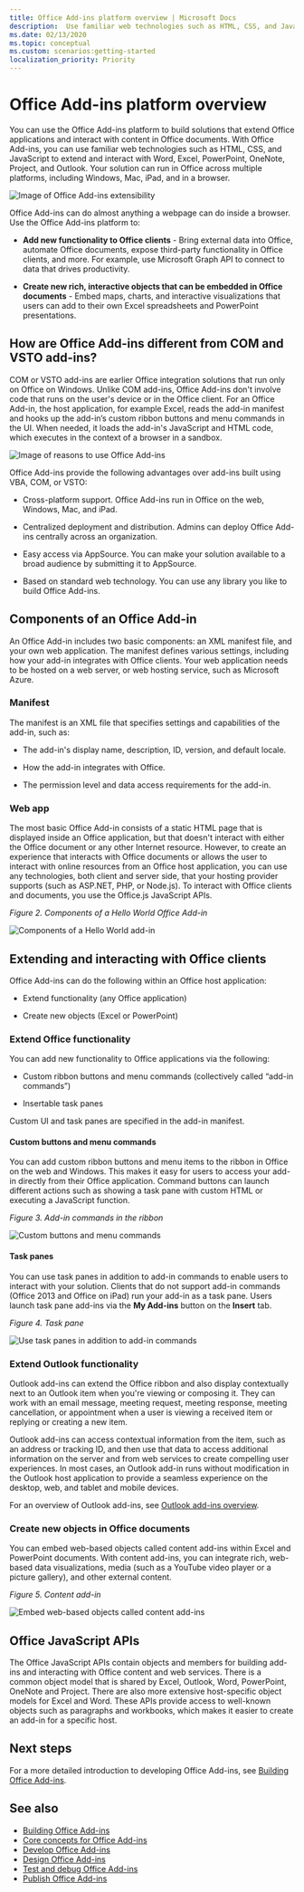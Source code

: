 ```yaml
---
title: Office Add-ins platform overview | Microsoft Docs
description:  Use familiar web technologies such as HTML, CSS, and JavaScript to extend and interact with Word, Excel, PowerPoint, OneNote, Project, and Outlook.
ms.date: 02/13/2020
ms.topic: conceptual
ms.custom: scenarios:getting-started
localization_priority: Priority
---
```


# Office Add-ins platform overview

You can use the Office Add-ins platform to build solutions that extend Office applications and interact with content in Office documents. With Office Add-ins, you can use familiar web technologies such as HTML, CSS, and JavaScript to extend and interact with Word, Excel, PowerPoint, OneNote, Project, and Outlook. Your solution can run in Office across multiple platforms, including Windows, Mac, iPad, and in a browser.

![Image of Office Add-ins extensibility](../images/addins-overview.png)

Office Add-ins can do almost anything a webpage can do inside a browser. Use the Office Add-ins platform to:

-  **Add new functionality to Office clients** - Bring external data into Office, automate Office documents, expose third-party functionality in Office clients, and more. For example, use Microsoft Graph API to connect to data that drives productivity.

-  **Create new rich, interactive objects that can be embedded in Office documents** - Embed maps, charts, and interactive visualizations that users can add to their own Excel spreadsheets and PowerPoint presentations.

## How are Office Add-ins different from COM and VSTO add-ins?

COM or VSTO add-ins are earlier Office integration solutions that run only on Office on Windows. Unlike COM add-ins, Office Add-ins don't involve code that runs on the user's device or in the Office client. For an Office Add-in, the host application, for example Excel, reads the add-in manifest and hooks up the add-in’s custom ribbon buttons and menu commands in the UI. When needed, it loads the add-in's JavaScript and HTML code, which executes in the context of a browser in a sandbox.

![Image of reasons to use Office Add-ins](../images/why.png)

Office Add-ins provide the following advantages over add-ins built using VBA, COM, or VSTO:

- Cross-platform support. Office Add-ins run in Office on the web, Windows, Mac, and iPad.

- Centralized deployment and distribution. Admins can deploy Office Add-ins centrally across an organization.

- Easy access via AppSource. You can make your solution available to a broad audience by submitting it to AppSource.

- Based on standard web technology. You can use any library you like to build Office Add-ins.

## Components of an Office Add-in

An Office Add-in includes two basic components: an XML manifest file, and your own web application. The manifest defines various settings, including how your add-in integrates with Office clients. Your web application needs to be hosted on a web server, or web hosting service, such as Microsoft Azure.

### Manifest

The manifest is an XML file that specifies settings and capabilities of the add-in, such as:

- The add-in's display name, description, ID, version, and default locale.

- How the add-in integrates with Office.  

- The permission level and data access requirements for the add-in.

### Web app

The most basic Office Add-in consists of a static HTML page that is displayed inside an Office application, but that doesn't interact with either the Office document or any other Internet resource. However, to create an experience that interacts with Office documents or allows the user to interact with online resources from an Office host application, you can use any technologies, both client and server side, that your hosting provider supports (such as ASP.NET, PHP, or Node.js). To interact with Office clients and documents, you use the Office.js JavaScript APIs.

*Figure 2. Components of a Hello World Office Add-in*

![Components of a Hello World add-in](../images/about-addins-componentshelloworldoffice.png)

## Extending and interacting with Office clients

Office Add-ins can do the following within an Office host application:

-  Extend functionality (any Office application)

-  Create new objects (Excel or PowerPoint)
 
### Extend Office functionality

You can add new functionality to Office applications via the following:  

-  Custom ribbon buttons and menu commands (collectively called “add-in commands”)

-  Insertable task panes

Custom UI and task panes are specified in the add-in manifest.  

#### Custom buttons and menu commands  

You can add custom ribbon buttons and menu items to the ribbon in Office on the web and Windows. This makes it easy for users to access your add-in directly from their Office application. Command buttons can launch different actions such as showing a task pane with custom HTML or executing a JavaScript function.  

*Figure 3. Add-in commands in the ribbon*

![Custom buttons and menu commands](../images/about-addins-addincommands.png)

#### Task panes  

You can use task panes in addition to add-in commands to enable users to interact with your solution. Clients that do not support add-in commands (Office 2013 and Office on iPad) run your add-in as a task pane. Users launch task pane add-ins via the **My Add-ins** button on the **Insert** tab.

*Figure 4. Task pane*

![Use task panes in addition to add-in commands](../images/about-addins-taskpane.png)

### Extend Outlook functionality

Outlook add-ins can extend the Office ribbon and also display contextually next to an Outlook item when you're viewing or composing it. They can work with an email message, meeting request, meeting response, meeting cancellation, or appointment when a user is viewing a received item or replying or creating a new item. 

Outlook add-ins can access contextual information from the item, such as an address or tracking ID, and then use that data to access additional information on the server and from web services to create compelling user experiences. In most cases, an Outlook add-in runs without modification in the Outlook host application to provide a seamless experience on the desktop, web, and tablet and mobile devices.

For an overview of Outlook add-ins, see [Outlook add-ins overview](../outlook/outlook-add-ins-overview.md).

### Create new objects in Office documents

You can embed web-based objects called content add-ins within Excel and PowerPoint documents. With content add-ins, you can integrate rich, web-based data visualizations, media (such as a YouTube video player or a picture gallery), and other external content.

*Figure 5. Content add-in*

![Embed web-based objects called content add-ins](../images/about-addins-contentaddin.png)

## Office JavaScript APIs

The Office JavaScript APIs contain objects and members for building add-ins and interacting with Office content and web services. There is a common object model that is shared by Excel, Outlook, Word, PowerPoint, OneNote and Project. There are also more extensive host-specific object models for Excel and Word. These APIs provide access to well-known objects such as paragraphs and workbooks, which makes it easier to create an add-in for a specific host.  

## Next steps

For a more detailed introduction to developing Office Add-ins, see [Building Office Add-ins](../overview/office-add-ins-fundamentals.md).

## See also

- [Building Office Add-ins](../overview/office-add-ins-fundamentals.md)
- [Core concepts for Office Add-ins](../overview/core-concepts-office-add-ins.md)
- [Develop Office Add-ins](../develop/develop-overview.md)
- [Design Office Add-ins](../design/add-in-design.md)
- [Test and debug Office Add-ins](../testing/test-debug-office-add-ins.md)
- [Publish Office Add-ins](../publish/publish.md)

